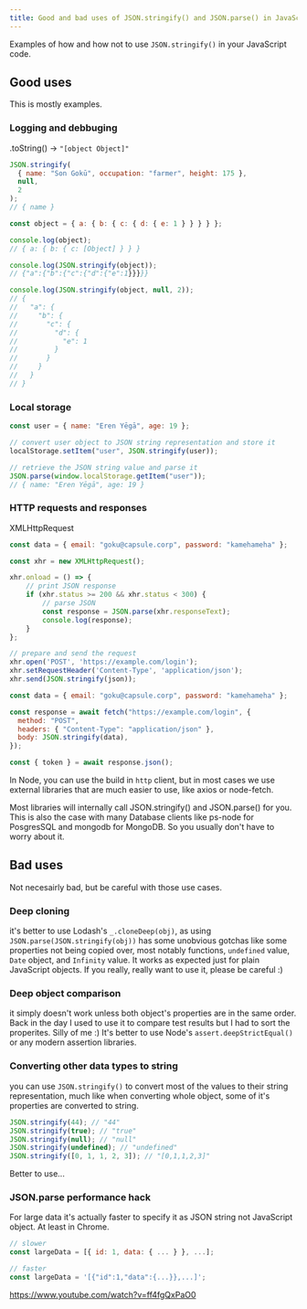 ```yaml
---
title: Good and bad uses of JSON.stringify() and JSON.parse() in JavaScript
---
```


Examples of how and how not to use `JSON.stringify()` in your JavaScript code.

## Good uses

This is mostly examples.

### Logging and debbuging

.toString() -> `"[object Object]"`

```javascript
JSON.stringify(
  { name: "Son Gokū", occupation: "farmer", height: 175 },
  null,
  2
);
// { name }
```

```javascript
const object = { a: { b: { c: { d: { e: 1 } } } } };

console.log(object);
// { a: { b: { c: [Object] } } }

console.log(JSON.stringify(object));
// {"a":{"b":{"c":{"d":{"e":1}}}}}

console.log(JSON.stringify(object, null, 2));
// {
//   "a": {
//     "b": {
//       "c": {
//         "d": {
//           "e": 1
//         }
//       }
//     }
//   }
// }
```

### Local storage

```javascript
const user = { name: "Eren Yēgā", age: 19 };

// convert user object to JSON string representation and store it
localStorage.setItem("user", JSON.stringify(user));

// retrieve the JSON string value and parse it
JSON.parse(window.localStorage.getItem("user"));
// { name: "Eren Yēgā", age: 19 }
```

### HTTP requests and responses

XMLHttpRequest

```javascript
const data = { email: "goku@capsule.corp", password: "kamehameha" };

const xhr = new XMLHttpRequest();

xhr.onload = () => {
    // print JSON response
    if (xhr.status >= 200 && xhr.status < 300) {
        // parse JSON
        const response = JSON.parse(xhr.responseText);
        console.log(response);
    }
};

// prepare and send the request
xhr.open('POST', 'https://example.com/login');
xhr.setRequestHeader('Content-Type', 'application/json');
xhr.send(JSON.stringify(json));


```

```javascript
const data = { email: "goku@capsule.corp", password: "kamehameha" };

const response = await fetch("https://example.com/login", {
  method: "POST",
  headers: { "Content-Type": "application/json" },
  body: JSON.stringify(data),
});

const { token } = await response.json();
```

In Node, you can use the build in `http` client, but in most cases we use external libraries that are much easier to use, like axios or node-fetch.

Most libraries will internally call JSON.stringify() and JSON.parse() for you. This is also the case with many Database clients like ps-node for PosgresSQL and mongodb for MongoDB. So you usually don't have to worry about it.

## Bad uses

Not necesairly bad, but be careful with those use cases.

### Deep cloning

it's better to use Lodash's `_.cloneDeep(obj)`, as using `JSON.parse(JSON.stringify(obj))` has some unobvious gotchas like some properties not being copied over, most notably functions, `undefined` value, `Date` object, and `Infinity` value. It works as expected just for plain JavaScript objects. If you really, really want to use it, please be careful :)

### Deep object comparison

it simply doesn't work unless both object's properties are in the same order. Back in the day I used to use it to compare test results but I had to sort the properites. Silly of me :) It's better to use Node's `assert.deepStrictEqual()` or any modern assertion libraries.

### Converting other data types to string
you can use `JSON.stringify()` to convert most of the values to their string representation, much like when converting whole object, some of it's properties are converted to string.

```javascript
JSON.stringify(44); // "44"
JSON.stringify(true); // "true"
JSON.stringify(null); // "null"
JSON.stringify(undefined); // "undefined"
JSON.stringify([0, 1, 1, 2, 3]); // "[0,1,1,2,3]"
```

Better to use...

### JSON.parse performance hack

For large data it's actually faster to specify it as JSON string not JavaScript object. At least in Chrome.

```javascript
// slower
const largeData = [{ id: 1, data: { ... } }, ...];

// faster
const largeData = '[{"id":1,"data":{...}},...]';
```

https://www.youtube.com/watch?v=ff4fgQxPaO0
